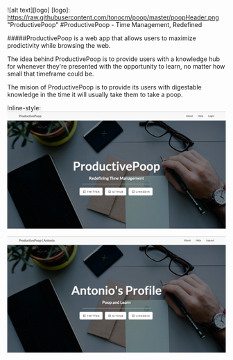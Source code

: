 ![alt text][logo]
[logo]: https://raw.githubusercontent.com/tonocm/poop/master/poopHeader.png "ProductivePoop"
#ProductivePoop - Time Management, Redefined

#####ProductivePoop is a web app that allows users to maximize prodictivity while browsing the web.

The idea behind ProductivePoop is to provide users with a knowledge hub for whenever they're presented with the opportunity to learn, no matter how small that timeframe could be.

The mision of ProductivePoop is to provide its users with digestable knowledge in the time it will usually take them to take a poop.

Inline-style: 
![alt text](https://raw.githubusercontent.com/tonocm/poop/master/preview-no-login.png "Website Preview - Not Logged In")

![alt text](https://raw.githubusercontent.com/tonocm/poop/master/preview-login.png "Website Preview - Not Logged In")